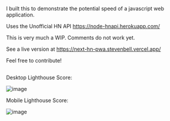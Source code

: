 I built this to demonstrate the potential speed of a javascript web application.

Uses the Unofficial HN API
https://node-hnapi.herokuapp.com/

This is very much a WIP. Comments do not work yet. 

See a live version at https://next-hn-pwa.stevenbell.vercel.app/

Feel free to contribute!
##
Desktop Lighthouse Score:

![image](https://user-images.githubusercontent.com/13405567/122147300-a3f8c200-ce26-11eb-86ea-d77fedba0cf7.png)


Mobile Lighthouse Score:

![image](https://user-images.githubusercontent.com/13405567/122147160-554b2800-ce26-11eb-82a8-1028e4c44fa0.png)

